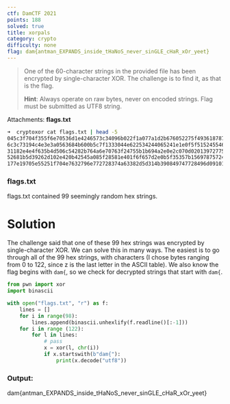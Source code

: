 ```yaml
---
ctf: DamCTF 2021
points: 188
solved: true
title: xorpals
category: crypto
difficulty: none
flag: dam{antman_EXPANDS_inside_tHaNoS_never_sinGLE_cHaR_xOr_yeet}
---
```




> One of the 60-character strings in the provided file has been encrypted by single-character XOR. 
> The challenge is to find it, as that is the flag.
>
> **Hint**: Always operate on raw bytes, never on encoded strings. Flag must be submitted as UTF8 string.

Attachments: **flags.txt**

```bash
➜  cryptoxor cat flags.txt | head -5
045c3f704f355f6e70536d1e4246573c34096b022f1a077a1d2b676052275f493618787c5a250545254e12750c2261511e5c0d0045376722002a6602
6c3c73194c4e3e3a0563684b600b5c7f1333044e622534244065241e1e0f5f515245546d2030455518065220006b0e3c4b621064732340721f332225
31182e4e4f635b4d506c54282b764a6e70763f24755b1b694a2e0e2c070d0201397277511e72762b2f3a2037720b442e143f5b706f7602787c22643f
52681b5d39262d102e420b42545a085f28581e401f6f657d2e0b5f35357b1569787572466b4f5b106a7975371f537a137c2b671e7972327d4d2b7f4a
177e19705e55251f704e7632796e772728374a63382d5d314b390849747728496d09101458682a2e587400124845677e5d24174c1c0a64396e24091e
```

### flags.txt

flags.txt contained 99 seemingly random hex strings.

# Solution

The challenge said that one of these 99 hex strings was encrypted by single-character XOR. We can solve this in many ways. The easiest is to go through all of the 99 hex strings, with characters (I chose bytes ranging from 0 to 122, since z is the last letter in the ASCII table). We also know the flag begins with `dam{`, so we check for decrypted strings that start with `dam{`.

```python
from pwn import xor
import binascii

with open("flags.txt", "r") as f:
    lines = []
    for i in range(98):
        lines.append(binascii.unhexlify(f.readline()[:-1]))
    for i in range (122):
        for l in lines:
            # pass
            x = xor(l, chr(i))
            if x.startswith(b"dam{"):
                print(x.decode("utf8"))
```

### Output:

dam{antman_EXPANDS_inside_tHaNoS_never_sinGLE_cHaR_xOr_yeet}
